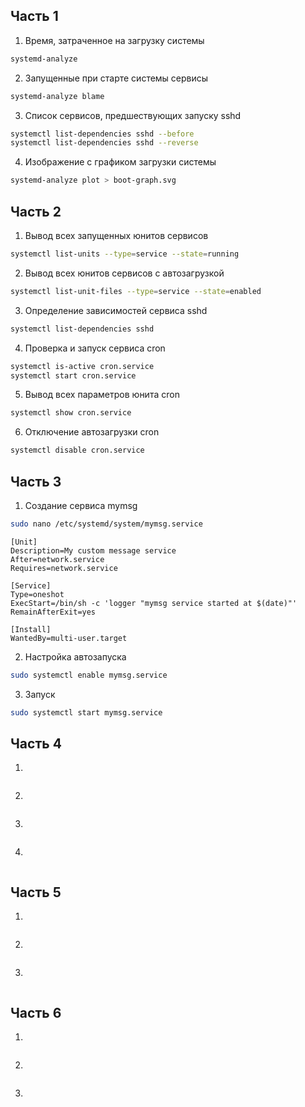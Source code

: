 ## Часть 1
1. Время, затраченное на загрузку системы 
```sh
systemd-analyze
```
2. Запущенные при старте системы сервисы
```sh
systemd-analyze blame
```
3. Список сервисов, предшествующих запуску sshd
```sh
systemctl list-dependencies sshd --before
systemctl list-dependencies sshd --reverse
```
4. Изображение с графиком загрузки системы
```sh
systemd-analyze plot > boot-graph.svg
```
## Часть 2
1. Вывод всех запущенных юнитов сервисов 
```sh
systemctl list-units --type=service --state=running
```
2. Вывод всех юнитов сервисов с автозагрузкой
```sh
systemctl list-unit-files --type=service --state=enabled
```
3. Определение зависимостей сервиса sshd
```sh
systemctl list-dependencies sshd
```
4. Проверка и запуск сервиса cron
```sh
systemctl is-active cron.service
systemctl start cron.service
```
5. Вывод всех параметров юнита cron
```sh
systemctl show cron.service
```
6. Отключение автозагрузки cron
```sh
systemctl disable cron.service
```
## Часть 3
1. Создание сервиса mymsg
```sh
sudo nano /etc/systemd/system/mymsg.service
```
```text
[Unit]
Description=My custom message service
After=network.service
Requires=network.service

[Service]
Type=oneshot
ExecStart=/bin/sh -c 'logger "mymsg service started at $(date)"'
RemainAfterExit=yes

[Install]
WantedBy=multi-user.target
```
2. Настройка автозапуска
```sh
sudo systemctl enable mymsg.service
```
3. Запуск 
```sh
sudo systemctl start mymsg.service
```
## Часть 4
1.
```sh

```
2.
```sh

```
3.
```sh

```
4.
```sh

```
## Часть 5
1.
```sh

```
2.
```sh

```
3.
```sh

```
## Часть 6
1.
```sh

```
2.
```sh

```
3.
```sh

```
